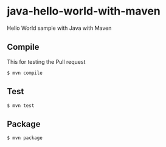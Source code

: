 # java-hello-world-with-maven
Hello World sample with Java with Maven

## Compile

This for testing the Pull request 
```
$ mvn compile
```

## Test

```
$ mvn test
```

## Package

```
$ mvn package
```


